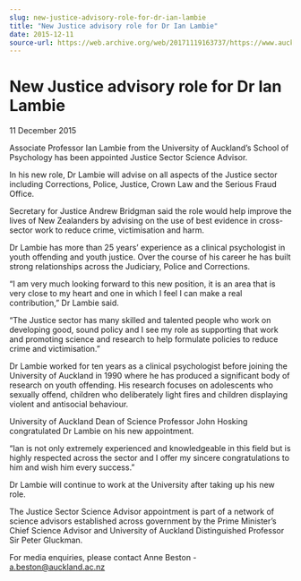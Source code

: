 ```yaml
---
slug: new-justice-advisory-role-for-dr-ian-lambie
title: "New Justice advisory role for Dr Ian Lambie"
date: 2015-12-11
source-url: https://web.archive.org/web/20171119163737/https://www.auckland.ac.nz/en/about/news-events-and-notices/news/news-2015/12/new-justice-advisory-role-for-dr-ian-lambie.html
---
```

New Justice advisory role for Dr Ian Lambie
===========================================

11 December 2015

Associate Professor Ian Lambie from the University of Auckland’s School of Psychology has been appointed Justice Sector Science Advisor.

In his new role, Dr Lambie will advise on all aspects of the Justice sector including Corrections, Police, Justice, Crown Law and the Serious Fraud Office.

Secretary for Justice Andrew Bridgman said the role would help improve the lives of New Zealanders by advising on the use of best evidence in cross-sector work to reduce crime, victimisation and harm.

Dr Lambie has more than 25 years’ experience as a clinical psychologist in youth offending and youth justice. Over the course of his career he has built strong relationships across the Judiciary, Police and Corrections.

“I am very much looking forward to this new position, it is an area that is very close to my heart and one in which I feel I can make a real contribution,” Dr Lambie said.

“The Justice sector has many skilled and talented people who work on developing good, sound policy and I see my role as supporting that work and promoting science and research to help formulate policies to reduce crime and victimisation.”

Dr Lambie worked for ten years as a clinical psychologist before joining the University of Auckland in 1990 where he has produced a significant body of research on youth offending. His research focuses on adolescents who sexually offend, children who deliberately light fires and children displaying violent and antisocial behaviour.

University of Auckland Dean of Science Professor John Hosking congratulated Dr Lambie on his new appointment.

“Ian is not only extremely experienced and knowledgeable in this field but is highly respected across the sector and I offer my sincere congratulations to him and wish him every success.”

Dr Lambie will continue to work at the University after taking up his new role.

The Justice Sector Science Advisor appointment is part of a network of science advisors established across government by the Prime Minister’s Chief Science Advisor and University of Auckland Distinguished Professor Sir Peter Gluckman. 

For media enquiries, please contact Anne Beston - [a.beston@auckland.ac.nz](mailto:a.beston@auckland.ac.nz)